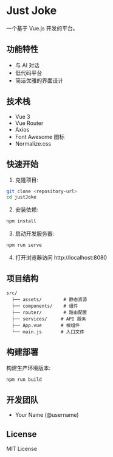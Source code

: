 # Just Joke

一个基于 Vue.js 开发的平台。

## 功能特性

- 与 AI 对话
- 低代码平台
- 简洁优雅的界面设计

## 技术栈

- Vue 3
- Vue Router
- Axios
- Font Awesome 图标
- Normalize.css

## 快速开始

1. 克隆项目:

```bash
git clone <repository-url>
cd justJoke
```

2. 安装依赖:

```bash
npm install
```

3. 启动开发服务器:

```bash 
npm run serve
```

4. 打开浏览器访问 http://localhost:8080

## 项目结构

```
src/
  ├── assets/        # 静态资源
  ├── components/    # 组件
  ├── router/        # 路由配置
  ├── services/     # API 服务
  ├── App.vue       # 根组件
  └── main.js       # 入口文件
```

## 构建部署

构建生产环境版本:

```bash
npm run build
```

## 开发团队

- Your Name (@username)

## License

MIT License
